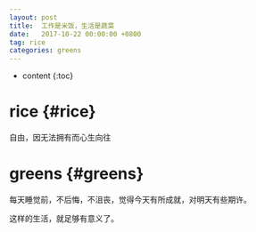 ```yaml
---
layout: post
title:  工作是米饭，生活是蔬菜
date:   2017-10-22 00:00:00 +0800
tag: rice
categories: greens
---
```


* content
{:toc}


rice			{#rice}
====================================

自由，因无法拥有而心生向往

greens			{#greens}
====================================

每天睡觉前，不后悔，不沮丧，觉得今天有所成就，对明天有些期许。

这样的生活，就足够有意义了。